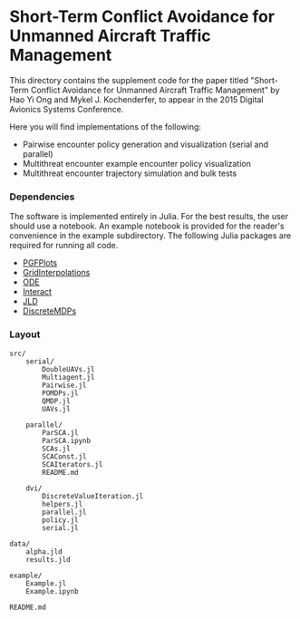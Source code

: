 # Short-Term Conflict Avoidance for Unmanned Aircraft Traffic Management

This directory contains the supplement code for the paper titled "Short-Term Conflict Avoidance for Unmanned Aircraft Traffic Management" by Hao Yi Ong and Mykel J. Kochenderfer, to appear in the 2015 Digital Avionics Systems Conference. 

Here you will find implementations of the following:
* Pairwise encounter policy generation and visualization (serial and parallel)
* Multithreat encounter example encounter policy visualization
* Multithreat encounter trajectory simulation and bulk tests

### Dependencies
The software is implemented entirely in Julia. For the best results, the user should use a notebook. An example notebook is provided for the reader's convenience in the example subdirectory. The following Julia packages are required for running all code. 
* [PGFPlots](https://github.com/sisl/PGFPlots.jl)
* [GridInterpolations](https://github.com/sisl/GridInterpolations.jl)
* [ODE](https://github.com/JuliaLang/ODE.jl)
* [Interact](https://github.com/JuliaLang/Interact.jl)
* [JLD](https://github.com/JuliaLang/JLD.jl)
* [DiscreteMDPs](https://github.com/sisl/DiscreteMDPs.jl)

### Layout
```
src/
    serial/
        DoubleUAVs.jl
        Multiagent.jl
        Pairwise.jl
        POMDPs.jl
        QMDP.jl
        UAVs.jl

    parallel/
        ParSCA.jl
        ParSCA.ipynb
        SCAs.jl
        SCAConst.jl
        SCAIterators.jl
        README.md

    dvi/
        DiscreteValueIteration.jl
        helpers.jl
        parallel.jl
        policy.jl
        serial.jl

data/
    alpha.jld
    results.jld

example/
    Example.jl
    Example.ipynb

README.md
```